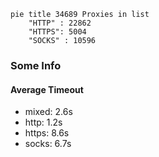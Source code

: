 
```mermaid
pie title 34689 Proxies in list
    "HTTP" : 22862
    "HTTPS": 5004
    "SOCKS" : 10596
```

### Some Info
#### Average Timeout

- mixed: 2.6s
- http: 1.2s
- https: 8.6s
- socks: 6.7s